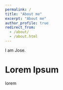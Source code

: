 ```yaml
---
permalink: /
title: "About me"
excerpt: "About me"
author_profile: true
redirect_from: 
  - /about/
  - /about.html
---
```


I am Jose.

Lorem Ipsum
======
lorem

